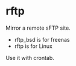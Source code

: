 # rftp

Mirror a remote sFTP site.

 - rftp_bsd is for freenas
 - rftp is for Linux

Use it with crontab.
